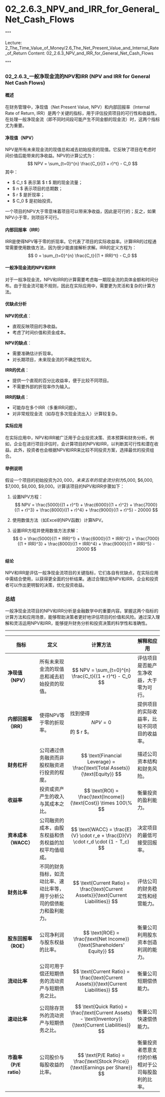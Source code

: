 # 02_2.6.3_NPV_and_IRR_for_General_Net_Cash_Flows

"""

Lecture: 2_The_Time_Value_of_Money/2.6_The_Net_Present_Value_and_Internal_Rate_of_Return
Content: 02_2.6.3_NPV_and_IRR_for_General_Net_Cash_Flows

"""

### 02_2.6.3_一般净现金流的NPV和IRR (NPV and IRR for General Net Cash Flows)

#### 概述
在财务管理中，净现值（Net Present Value, NPV）和内部回报率（Internal Rate of Return, IRR）是两个关键的指标，用于评估投资项目的可行性和收益性。在处理一般净现金流（即不同时间段可能产生不同金额的现金流）时，这两个指标尤为重要。

#### 净现值（NPV）
NPV是所有未来现金流的现值总和减去初始投资的现值。它反映了项目在考虑时间价值后能带来的净收益。NPV的计算公式为：
$$ NPV = \sum_{t=0}^{n} \frac{C_t}{(1 + r)^t} - C_0 $$
其中：
- $ C_t $ 表示第 $ t $ 期的现金流量；
- $ n $ 表示项目的总期数；
- $ r $ 是折现率；
- $ C_0 $ 是初始投资。

一个项目的NPV大于零意味着项目可以带来净收益，因此是可行的；反之，如果NPV小于零，则项目不可行。

#### 内部回报率（IRR）
IRR是使得NPV等于零的折现率。它代表了项目的实际收益率。计算IRR的过程通常需要使用数值方法，因为很少能直接解析求解。IRR的定义方程为：
$$ 0 = \sum_{t=0}^{n} \frac{C_t}{(1 + IRR)^t} - C_0 $$

#### 一般净现金流的NPV和IRR
对于一般净现金流，NPV和IRR的计算需要考虑每一期现金流的具体金额和时间分布。由于现金流可能不规则，因此在实际应用中，需要更为灵活和复杂的计算方法。

#### 优缺点分析
**NPV的优点**：
- 直观反映项目的净收益。
- 考虑了时间价值和资金成本。

**NPV的缺点**：
- 需要准确估计折现率。
- 对长期项目，未来现金流的不确定性较大。

**IRR的优点**：
- 提供一个直观的百分比收益率，便于比较不同项目。
- 不需要外部的折现率作为输入。

**IRR的缺点**：
- 可能存在多个IRR（多重IRR问题）。
- 对非常规现金流（如存在多次现金流出入）计算较复杂。

#### 实际应用
在实际应用中，NPV和IRR被广泛用于企业投资决策、资本预算和财务分析。例如，企业在进行项目评估时，会计算项目的NPV和IRR，以判断其可行性和潜在收益。此外，投资者也会根据NPV和IRR来比较不同投资方案，选择最优的投资组合。

#### 举例说明
假设一个项目的初始投资为$20,000，未来五年的现金流分别为$5,000, $6,000, $7,000, $8,000, $9,000。计算该项目的NPV和IRR步骤如下：

1. 设置NPV方程：
$$ NPV = \frac{5000}{(1 + r)^1} + \frac{6000}{(1 + r)^2} + \frac{7000}{(1 + r)^3} + \frac{8000}{(1 + r)^4} + \frac{9000}{(1 + r)^5} - 20000 $$

2. 使用数值方法（如Excel的NPV函数）计算NPV。

3. 设置IRR方程并使用数值方法求解：
$$ 0 = \frac{5000}{(1 + IRR)^1} + \frac{6000}{(1 + IRR)^2} + \frac{7000}{(1 + IRR)^3} + \frac{8000}{(1 + IRR)^4} + \frac{9000}{(1 + IRR)^5} - 20000 $$

#### 结论
NPV和IRR是评估一般净现金流项目的关键指标，它们各自有优缺点，在实际应用中需结合使用，以获得更全面的分析结果。通过合理应用NPV和IRR，企业和投资者可以作出更明智的决策，优化投资收益。

### 总结
一般净现金流项目的NPV和IRR分析是金融数学中的重要内容。掌握这两个指标的计算方法和应用场景，能够帮助决策者更好地评估项目的价值和风险。通过深入理解和灵活运用NPV和IRR，能够提升财务分析和投资决策的科学性和准确性。

---


| 指标                | 定义                                                         | 计算方法                                                     | 解释和应用                                                   |
|---------------------|--------------------------------------------------------------|--------------------------------------------------------------|--------------------------------------------------------------|
| **净现值（NPV）**   | 所有未来现金流的现值总和减去初始投资的现值。                 | $$ NPV = \sum_{t=0}^{n} \frac{C_t}{(1 + r)^t} - C_0 $$        | 评估项目是否能产生净收益，大于零为可行。                   |
| **内部回报率（IRR）**| 使得NPV等于零的折现率。                                      | 找到使得 $$ NPV = 0 $$ 的 $ r $。                            | 提供项目的实际收益率，比较不同项目的收益率。             |
| **财务杠杆**        | 公司通过债务融资而非股权融资进行投资的程度。                 | $$ \text{Financial Leverage} = \frac{\text{Total Assets}}{\text{Equity}} $$ | 描述公司资本结构和财务风险。                               |
| **收益率**          | 投资或资产产生的收入与其成本之比。                            | $$ \text{ROI} = \frac{\text{Income}}{\text{Cost}} \times 100\% $$ | 衡量投资的盈利能力。                                       |
| **资本成本（WACC）**| 公司融资的成本，由股东权益和债务权益的加权平均值组成。         | $$ \text{WACC} = \frac{E}{V} \cdot r_e + \frac{D}{V} \cdot r_d \cdot (1 - T_c) $$ | 决定项目的最低可接受回报率。                               |
| **财务比率**        | 不同的财务指标，如流动比率、速动比率等，用于分析公司的偿债能力和盈利能力。 | $$ \text{Current Ratio} = \frac{\text{Current Assets}}{\text{Current Liabilities}} $$ | 评估公司的财务稳定性和经营能力。                           |
| **股东回报率（ROE）**| 公司净利润与股东权益的比率。                                  | $$ \text{ROE} = \frac{\text{Net Income}}{\text{Shareholders' Equity}} $$ | 衡量公司利用股东资本创造利润的能力。                       |
| **流动比率**        | 公司可用于偿还短期债务的流动资产与短期债务之比。               | $$ \text{Current Ratio} = \frac{\text{Current Assets}}{\text{Current Liabilities}} $$ | 衡量公司短期偿债能力。                                     |
| **速动比率**        | 公司除存货外的流动资产与短期债务之比。                        | $$ \text{Quick Ratio} = \frac{\text{Current Assets} - \text{Inventory}}{\text{Current Liabilities}} $$ | 衡量公司快速偿债能力。                                     |
| **市盈率（P/E ratio）**| 公司股价与每股收益的比率。                                   | $$ \text{P/E Ratio} = \frac{\text{Stock Price}}{\text{Earnings per Share}} $$ | 衡量投资者愿意支付的价格相对于公司每股盈利的比率。         |
